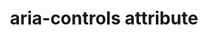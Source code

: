 ---
{
  "title": "aria-controls attribute",
  "description": "Identifies the element (or elements) whose contents or presence are controlled by the current element. See related aria-owns.",
  "category": "aria",
  "keywords": "aria-controls attribute",
  "last_test_date": "2020-11-09",
  "test_results_url": "https://a11ysupport.io/tech/aria/aria-controls_attribute",
  "test_url": "https://a11ysupport.io/tech/aria/aria-controls_attribute",
  "notes_by_num": {
    "1": "Didn't convey the presence of the aria-controls attribute",
    "2": "Didn't allow the user to jump to the controlled element"
  },
  "stats": {
    "jaws": {
      "chrome": {
        "80-86": "a #1"
      },
      "ie": {
        "11": "a #1"
      },
      "firefox": {
        "74-82": "a #1"
      },
      "edge": {
        "86": "u #1"
      }
    },
    "narrator": {
      "edge": {
        "44-86": "u #2 #1"
      }
    },
    "nvda": {
      "chrome": {
        "73-86": "n #2 #1"
      },
      "firefox": {
        "66-82": "n #2 #1"
      },
      "ie": {
        "11": "n #2 #1"
      },
      "edge": {
        "44.17763": "n #2 #1"
      }
    },
    "talkback": {
      "and_chr": {
        "75-86": "n #2 #1"
      }
    },
    "vo_ios": {
      "ios_saf": {
        "12.2-14.2": "n #2 #1"
      }
    },
    "vo_macos": {
      "safari": {
        "12.1-14.0": "n #2 #1"
      }
    },
    "orca": {
      "firefox": {
        "69-82": "n #2 #1"
      }
    },
    "dragon_win": {
      "chrome": {
        "80-87": "y"
      }
    },
    "va_and": {
      "and_chr": {
        "80-87": "y"
      }
    },
    "vc_macos": {
      "safari": {
        "13.0.5-14.0.1": "y"
      }
    },
    "vc_ios": {
      "ios_saf": {
        "13.3.1-14.2": "y"
      }
    },
    "wsr": {
      "chrome": {
        "80-87": "y"
      }
    }
  },
  "links": {
    "ARIA: What to do about aria-controls": "https://github.com/w3c/aria/issues/995",
    "ARIA spec for aria-controls": "https://www.w3.org/TR/wai-aria-1.1/#aria-controls"
  }
}
---